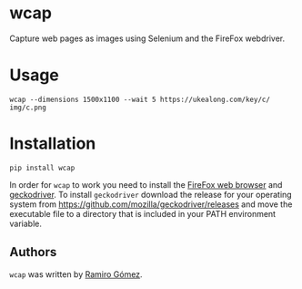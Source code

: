 # wcap

Capture web pages as images using Selenium and the FireFox webdriver.

# Usage

    wcap --dimensions 1500x1100 --wait 5 https://ukealong.com/key/c/ img/c.png

# Installation

    pip install wcap

In order for `wcap` to work you need to install the [FireFox web browser](https://www.mozilla.org/firefox) and [geckodriver](https://github.com/mozilla/geckodriver). To install `geckodriver` download the release for your operating system from https://github.com/mozilla/geckodriver/releases and move the executable file to a directory that is included in your PATH environment variable.

## Authors

`wcap` was written by [Ramiro Gómez](https://ramiro.org/).